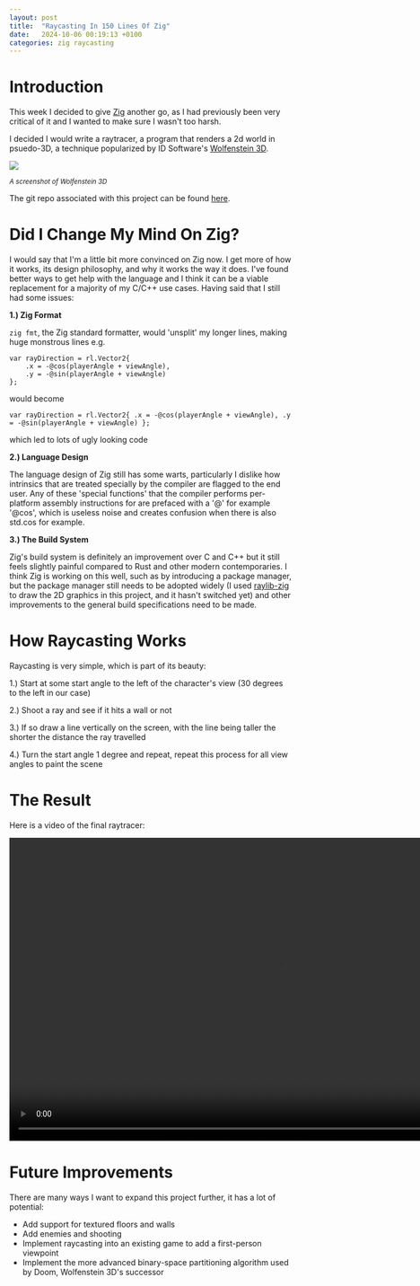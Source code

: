 ```yaml
---
layout: post
title:  "Raycasting In 150 Lines Of Zig"
date:   2024-10-06 00:19:13 +0100
categories: zig raycasting
---
```


# Introduction

This week I decided to give [Zig](https://ziglang.org/) another go, as I had previously been very critical of it and I wanted to make sure I wasn't too harsh.

I decided I would write a raytracer, a program that renders a 2d world in psuedo-3D, a technique popularized by ID Software's [Wolfenstein 3D](https://en.wikipedia.org/wiki/Wolfenstein_3D).

![](https://assetsio.gnwcdn.com/sc81t6.jpg?width=1200&height=1200&fit=bounds&quality=70&format=jpg&auto=webp)

<p><small> <i> A screenshot of Wolfenstein 3D </i> </small></p>

The git repo associated with this project can be found [here](https://github.com/Fhoughton/wolfenzig).

# Did I Change My Mind On Zig?

I would say that I'm a little bit more convinced on Zig now. I get more of how it works, its design philosophy, and why it works the way it does. I've found better ways to get help with the language and I think it can be a viable replacement for a majority of my C/C++ use cases. Having said that I still had some issues:

<b>1.) Zig Format</b>

`zig fmt`, the Zig standard formatter, would 'unsplit' my longer lines, making huge monstrous lines e.g.

```zig
var rayDirection = rl.Vector2{
    .x = -@cos(playerAngle + viewAngle),
    .y = -@sin(playerAngle + viewAngle)
};
```

would become

```zig
var rayDirection = rl.Vector2{ .x = -@cos(playerAngle + viewAngle), .y = -@sin(playerAngle + viewAngle) };
```

which led to lots of ugly looking code

<b>2.) Language Design</b>

The language design of Zig still has some warts, particularly I dislike how intrinsics that are treated specially by the compiler are flagged to the end user. Any of these 'special functions' that the compiler performs per-platform assembly instructions for are prefaced with a '@' for example '@cos', which is useless noise and creates confusion when there is also std.cos for example.

<b>3.) The Build System</b>

Zig's build system is definitely an improvement over C and C++ but it still feels slightly painful compared to Rust and other modern contemporaries. I think Zig is working on this well, such as by introducing a package manager, but the package manager still needs to be adopted widely (I used [raylib-zig](https://github.com/Not-Nik/raylib-zig) to draw the 2D graphics in this project, and it hasn't switched yet) and other improvements to the general build specifications need to be made.

# How Raycasting Works

Raycasting is very simple, which is part of its beauty:

1.) Start at some start angle to the left of the character's view (30 degrees to the left in our case)

2.) Shoot a ray and see if it hits a wall or not

3.) If so draw a line vertically on the screen, with the line being taller the shorter the distance the ray travelled

4.) Turn the start angle 1 degree and repeat, repeat this process for all view angles to paint the scene

# The Result

Here is a video of the final raytracer:

<video muted autoplay controls width="960" height="540">
    <source src="/images/raycaster_demo.webm" type="video/webm">
</video>

# Future Improvements

There are many ways I want to expand this project further, it has a lot of potential:

- Add support for textured floors and walls
- Add enemies and shooting
- Implement raycasting into an existing game to add a first-person viewpoint
- Implement the more advanced binary-space partitioning algorithm used by Doom, Wolfenstein 3D's successor
